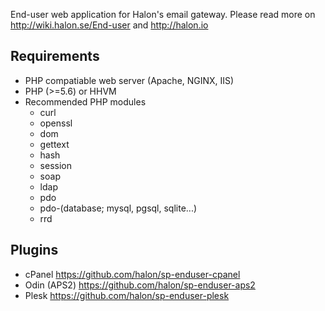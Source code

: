 End-user web application for Halon's email gateway. Please read more on http://wiki.halon.se/End-user and http://halon.io

Requirements
------------
* PHP compatiable web server (Apache, NGINX, IIS)
* PHP (>=5.6) or HHVM
* Recommended PHP modules
    * curl
    * openssl
    * dom
    * gettext
    * hash
    * session
    * soap
    * ldap
    * pdo
    * pdo-(database; mysql, pgsql, sqlite...)
    * rrd

Plugins
-------
* cPanel https://github.com/halon/sp-enduser-cpanel
* Odin (APS2) https://github.com/halon/sp-enduser-aps2
* Plesk https://github.com/halon/sp-enduser-plesk
